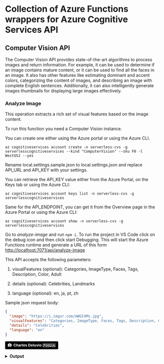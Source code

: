 # Collection of Azure Functions wrappers for Azure Cognitive Services API

## Computer Vision API

The Computer Vision API provides state-of-the-art algorithms to process images and return information. For example, it can be used to determine if an image contains mature content, or it can be used to find all the faces in an image. It also has other features like estimating dominant and accent colors, categorizing the content of images, and describing an image with complete English sentences. Additionally, it can also intelligently generate images thumbnails for displaying large images effectively.

### Analyze Image

This operation extracts a rich set of visual features based on the image content.

To run this function you need a Computer Vision instance.

You can create one either using the Azure portal or using the Azure CLI.

```
az cognitiveservices account create -n serverless-cvs -g serverlesscognitiveservices --kind "ComputerVision" --sku F0 -l WestUS2 --yes
```

Rename local.settings.sample.json to local.settings.json and replace API_URL and API_KEY with your settings. 

You can retrieve the API_KEY value either from the Azure Portal, on the Keys tab or using the Azure CLI:

```
az cognitiveservices account keys list -n serverless-cvs -g serverlesscognitiveservices
```

Same for the API_ENDPOINT, you can get it from the Overview page in the Azure Portal or using the Azure CLI:

```
az cognitiveservices account show -n serverless-cvs -g serverlesscognitiveservices
```

Go to *analyze-image* and run `npm i`. To run the project in VS Code click on the debug icon and then click start Debugging. This will start the Azure Functions runtime and generate a URL of this form [http://localhost:7071/api/analyze-image](http://localhost:7071/api/analyze-image)

This API accepts the following parameters:

1. visualFeatures (optional): Categories, ImageType, Faces, Tags, Description, Color, Adult

1. details (optional): Celebrities, Landmarks

1. language (optional): en, ja, pt, zh

Sample json request body:

```json
{
  "image": "https://i.imgur.com/mWGI4Ms.jpg",
  "visualFeatures": "Categories, ImageType, Faces, Tags, Description, Color, Adult",
  "details": "Celebrities",
  "language": "en"
}
```
<a style="background-color:black;color:white;text-decoration:none;padding:4px 6px;font-family:-apple-system, BlinkMacSystemFont, &quot;San Francisco&quot;, &quot;Helvetica Neue&quot;, Helvetica, Ubuntu, Roboto, Noto, &quot;Segoe UI&quot;, Arial, sans-serif;font-size:12px;font-weight:bold;line-height:1.2;display:inline-block;border-radius:3px" href="https://unsplash.com/@charlesdeluvio?utm_medium=referral&amp;utm_campaign=photographer-credit&amp;utm_content=creditBadge" target="_blank" rel="noopener noreferrer" title="Download free do whatever you want high-resolution photos from Charles Deluvio 🇵🇭🇨🇦"><span style="display:inline-block;padding:2px 3px"><svg xmlns="http://www.w3.org/2000/svg" style="height:12px;width:auto;position:relative;vertical-align:middle;top:-1px;fill:white" viewBox="0 0 32 32"><title>unsplash-logo</title><path d="M20.8 18.1c0 2.7-2.2 4.8-4.8 4.8s-4.8-2.1-4.8-4.8c0-2.7 2.2-4.8 4.8-4.8 2.7.1 4.8 2.2 4.8 4.8zm11.2-7.4v14.9c0 2.3-1.9 4.3-4.3 4.3h-23.4c-2.4 0-4.3-1.9-4.3-4.3v-15c0-2.3 1.9-4.3 4.3-4.3h3.7l.8-2.3c.4-1.1 1.7-2 2.9-2h8.6c1.2 0 2.5.9 2.9 2l.8 2.4h3.7c2.4 0 4.3 1.9 4.3 4.3zm-8.6 7.5c0-4.1-3.3-7.5-7.5-7.5-4.1 0-7.5 3.4-7.5 7.5s3.3 7.5 7.5 7.5c4.2-.1 7.5-3.4 7.5-7.5z"></path></svg></span><span style="display:inline-block;padding:2px 3px">Charles Deluvio 🇵🇭🇨🇦</span></a>

<details>
<summary><strong>Output</strong></summary>
<p>
```
{
  "categories": [
    {
      "name": "animal_dog",
      "score": 0.984375
    },
    {
      "name": "others_",
      "score": 0.0078125
    }
  ],
  "adult": {
    "isAdultContent": false,
    "isRacyContent": false,
    "adultScore": 0.017013102769851685,
    "racyScore": 0.021180316805839539
  },
  "color": {
    "dominantColorForeground": "Black",
    "dominantColorBackground": "Red",
    "dominantColors": [
      "Red",
      "Black"
    ],
    "accentColor": "C4070B",
    "isBwImg": false
  },
  "imageType": {
    "clipArtType": 0,
    "lineDrawingType": 0
  },
  "tags": [
    {
      "name": "black",
      "confidence": 0.987987756729126
    },
    {
      "name": "red",
      "confidence": 0.97922062873840332
    },
    {
      "name": "wearing",
      "confidence": 0.97129017114639282
    },
    {
      "name": "dog",
      "confidence": 0.956075131893158
    },
    {
      "name": "hat",
      "confidence": 0.91791915893554688
    },
    {
      "name": "mammal",
      "confidence": 0.62262392044067383,
      "hint": "animal"
    },
    {
      "name": "pug",
      "confidence": 0.62262392044067383
    },
    {
      "name": "animal",
      "confidence": 0.13763867179024605
    }
  ],
  "description": {
    "tags": [
      "black",
      "red",
      "wearing",
      "dog",
      "hat",
      "indoor",
      "small",
      "sitting",
      "looking",
      "face",
      "head",
      "white",
      "camera",
      "neck",
      "brown",
      "close",
      "standing",
      "laying"
    ],
    "captions": [
      {
        "text": "a dog wearing a red hat and looking at the camera",
        "confidence": 0.95240041924344654
      }
    ]
  },
  "faces": [],
  "requestId": "801ae03a-f492-4d6e-b508-eda0c20d49f7",
  "metadata": {
    "width": 2683,
    "height": 3469,
    "format": "Jpeg"
  }
}
```
</p>
</details>